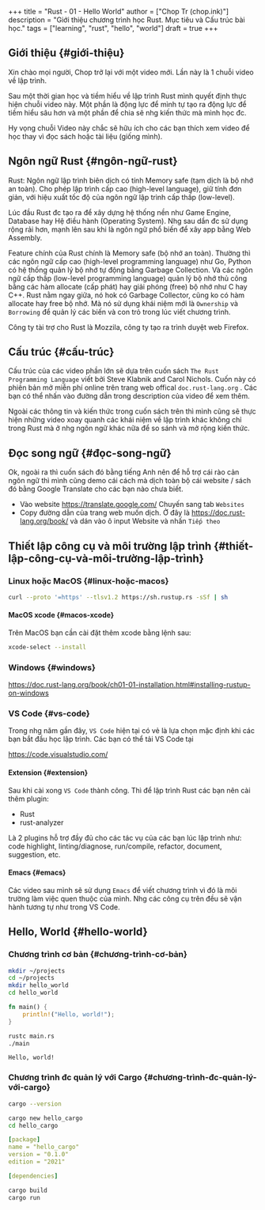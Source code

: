 +++
title = "Rust - 01 - Hello World"
author = ["Chop Tr (chop.ink)"]
description = "Giới thiệu chương trình học Rust. Mục tiêu và Cấu trúc bài học."
tags = ["learning", "rust", "hello", "world"]
draft = true
+++

## Giới thiệu {#giới-thiệu}

Xin chào mọi người, Chop trở lại với một video mới. Lần này là 1 chuỗi video về lập trình.

Sau một thời gian học và tiềm hiểu về lập trình Rust mình quyết định thực hiện chuỗi video này. Một phần là động lực để mình tự tạo ra động lực để tiềm hiểu sâu hơn và một phần để chia sẽ nhg kiến thức mà mình học đc.

Hy vọng chuỗi Video này chắc sẽ hữu ích cho các bạn thích xem video để học thay vì đọc sách hoặc tài liệu (giống mình).


## Ngôn ngữ Rust {#ngôn-ngữ-rust}

Rust: Ngôn ngữ lập trình biên dịch có tính Memory safe (tạm dịch là bộ nhớ an toàn). Cho phép lập trình cấp cao (high-level language), giữ tính đơn giản, với hiệu xuất tốc độ của ngôn ngữ lập trình cấp thấp (low-level).

Lúc đầu Rust đc tạo ra để xây dựng hệ thống nền như Game Engine, Database hay Hệ điều hành (Operating System). Nhg sau dần đc sử dụng rộng rải hơn, mạnh lên sau khi là ngôn ngữ phổ biến để xây app bằng Web Assembly.

Feature chính của Rust chính là Memory safe (bộ nhớ an toàn). Thường thì các ngôn ngữ cấp cao (high-level programming language) như Go, Python có hệ thống quản lý bộ nhớ tự động bằng Garbage Collection. Và các ngôn ngữ cấp thấp (low-level programming language) quản lý bộ nhớ thủ công bằng các hàm allocate (cấp phát) hay giải phóng (free) bộ nhớ như C hay C++. Rust nằm ngay giữa, nó hok có Garbage Collector, cũng ko có hàm allocate hay free bộ nhớ. Mà nó sử dụng khái niệm mới là `Ownership` và `Borrowing` để quản lý các biến và con trỏ trong lúc viết chương trình.

Công ty tài trợ cho Rust là Mozzila, công ty tạo ra trình duyệt web Firefox.


## Cấu trúc {#cấu-trúc}

Cấu trúc của các video phần lớn sẽ dựa trên cuốn sách `The Rust Programming Language` viết bởi Steve Klabnik and Carol Nichols. Cuốn này có phiên bản mở miễn phí online trên trang web offical `doc.rust-lang.org` . Các bạn có thể nhấn vào đường dẫn trong description của video để xem thêm.

Ngoài các thông tin và kiến thức trong cuốn sách trên thì mình cũng sẽ thực hiện những video xoay quanh các khái niệm về lập trình khác không chỉ trong Rust mà ở nhg ngôn ngữ khác nữa để so sánh và mở rộng kiến thức.


## Đọc song ngữ {#đọc-song-ngữ}

Ok, ngoài ra thì cuốn sách đó bằng tiếng Anh nên để hỗ trợ cái rào cản ngôn ngữ thì mình cũng demo cái cách mà dịch toàn bộ cái website / sách đó bằng Google Translate cho các bạn nào chưa biết.

-   Vào website <https://translate.google.com/> Chuyến sang tab `Websites`
-   Copy đường dẫn của trang web muốn dịch. Ở đây là <https://doc.rust-lang.org/book/> và dán vào ô input Website và nhấn `Tiếp theo`


## Thiết lập công cụ và môi trường lập trình {#thiết-lập-công-cụ-và-môi-trường-lập-trình}


### Linux hoặc MacOS {#linux-hoặc-macos}

```bash
curl --proto '=https' --tlsv1.2 https://sh.rustup.rs -sSf | sh
```


#### MacOS xcode {#macos-xcode}

Trên MacOS bạn cần cài đặt thêm xcode bằng lệnh sau:

```bash
xcode-select --install
```


### Windows {#windows}

<https://doc.rust-lang.org/book/ch01-01-installation.html#installing-rustup-on-windows>


### VS Code {#vs-code}

Trong nhg năm gần đây, `VS Code` hiện tại có vẻ là lựa chọn mặc định khi các bạn bắt đầu học lập trình. Các bạn có thể tải VS Code tại

<https://code.visualstudio.com/>


#### Extension {#extension}

Sau khi cài xong `VS Code` thành công. Thì để lập trình Rust các bạn nên cài thêm plugin:

-   Rust
-   rust-analyzer

Là 2 plugins hỗ trợ đầy đủ cho các tác vụ của các bạn lúc lập trình như: code highlight, linting/diagnose, run/compile, refactor, document, suggestion, etc.


#### Emacs {#emacs}

Các video sau mình sẽ sử dụng `Emacs` để viết chương trình vì đó là môi trường làm việc quen thuộc của mình. Nhg các công cụ trên đều sẽ vận hành tương tự như trong VS Code.


## Hello, World {#hello-world}


### Chương trình cơ bản {#chương-trình-cơ-bản}

```bash
mkdir ~/projects
cd ~/projects
mkdir hello_world
cd hello_world
```

```rust
fn main() {
    println!("Hello, world!");
}
```

```bash
rustc main.rs
./main
```

```nil
Hello, world!
```


### Chương trình đc quản lý với Cargo {#chương-trình-đc-quản-lý-với-cargo}

```bash
cargo --version
```

```bash
cargo new hello_cargo
cd hello_cargo
```

```yaml
[package]
name = "hello_cargo"
version = "0.1.0"
edition = "2021"

[dependencies]
```

```bash
cargo build
cargo run
```
